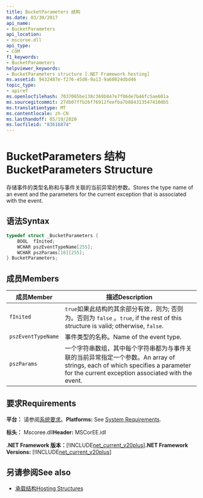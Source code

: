```yaml
---
title: BucketParameters 结构
ms.date: 03/30/2017
api_name:
- BucketParameters
api_location:
- mscoree.dll
api_type:
- COM
f1_keywords:
- BucketParameters
helpviewer_keywords:
- BucketParameters structure [.NET Framework hosting]
ms.assetid: 9432487e-f276-45d6-9a13-9a68024dbd46
topic_type:
- apiref
ms.openlocfilehash: 7037065be138c369b847e7f86de7b46fc5ae601a
ms.sourcegitcommit: 27db07ffb26f76912feefba7b884313547410db5
ms.translationtype: MT
ms.contentlocale: zh-CN
ms.lasthandoff: 05/19/2020
ms.locfileid: "83616874"
---
```

# <a name="bucketparameters-structure"></a><span data-ttu-id="68e7d-102">BucketParameters 结构</span><span class="sxs-lookup"><span data-stu-id="68e7d-102">BucketParameters Structure</span></span>
<span data-ttu-id="68e7d-103">存储事件的类型名称和与事件关联的当前异常的参数。</span><span class="sxs-lookup"><span data-stu-id="68e7d-103">Stores the type name of an event and the parameters for the current exception that is associated with the event.</span></span>  
  
## <a name="syntax"></a><span data-ttu-id="68e7d-104">语法</span><span class="sxs-lookup"><span data-stu-id="68e7d-104">Syntax</span></span>  
  
```cpp  
typedef struct _BucketParameters {  
    BOOL  fInited;
    WCHAR pszEventTypeName[255];
    WCHAR pszParams[10][255];
} BucketParameters;  
```  
  
## <a name="members"></a><span data-ttu-id="68e7d-105">成员</span><span class="sxs-lookup"><span data-stu-id="68e7d-105">Members</span></span>  
  
|<span data-ttu-id="68e7d-106">成员</span><span class="sxs-lookup"><span data-stu-id="68e7d-106">Member</span></span>|<span data-ttu-id="68e7d-107">描述</span><span class="sxs-lookup"><span data-stu-id="68e7d-107">Description</span></span>|  
|------------|-----------------|  
|`fInited`|<span data-ttu-id="68e7d-108">`true`如果此结构的其余部分有效，则为; 否则为。否则为 `false` 。</span><span class="sxs-lookup"><span data-stu-id="68e7d-108">`true`, if the rest of this structure is valid; otherwise, `false`.</span></span>|  
|`pszEventTypeName`|<span data-ttu-id="68e7d-109">事件类型的名称。</span><span class="sxs-lookup"><span data-stu-id="68e7d-109">Name of the event type.</span></span>|  
|`pszParams`|<span data-ttu-id="68e7d-110">一个字符串数组，其中每个字符串都为与事件关联的当前异常指定一个参数。</span><span class="sxs-lookup"><span data-stu-id="68e7d-110">An array of strings, each of which specifies a parameter for the current exception associated with the event.</span></span>|  
  
## <a name="requirements"></a><span data-ttu-id="68e7d-111">要求</span><span class="sxs-lookup"><span data-stu-id="68e7d-111">Requirements</span></span>  
 <span data-ttu-id="68e7d-112">**平台：** 请参阅[系统要求](../../get-started/system-requirements.md)。</span><span class="sxs-lookup"><span data-stu-id="68e7d-112">**Platforms:** See [System Requirements](../../get-started/system-requirements.md).</span></span>  
  
 <span data-ttu-id="68e7d-113">**标头：** Mscoree.dll</span><span class="sxs-lookup"><span data-stu-id="68e7d-113">**Header:** MSCorEE.idl</span></span>  
  
 <span data-ttu-id="68e7d-114">**.NET Framework 版本：**[!INCLUDE[net_current_v20plus](../../../../includes/net-current-v20plus-md.md)]</span><span class="sxs-lookup"><span data-stu-id="68e7d-114">**.NET Framework Versions:** [!INCLUDE[net_current_v20plus](../../../../includes/net-current-v20plus-md.md)]</span></span>  
  
## <a name="see-also"></a><span data-ttu-id="68e7d-115">另请参阅</span><span class="sxs-lookup"><span data-stu-id="68e7d-115">See also</span></span>

- [<span data-ttu-id="68e7d-116">承载结构</span><span class="sxs-lookup"><span data-stu-id="68e7d-116">Hosting Structures</span></span>](hosting-structures.md)
